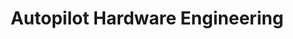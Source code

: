 ---
company: Tesla
title: Autopilot Hardware Engineering
product: AutoPilot
tag: Co-op
description: 
img: Media/job_panels/TeslaPanel.png
external_url: 
---